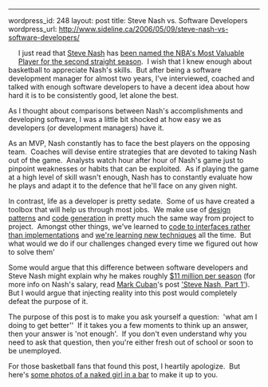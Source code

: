 --- 
wordpress_id: 248
layout: post
title: Steve Nash vs. Software Developers
wordpress_url: http://www.sideline.ca/2006/05/09/steve-nash-vs-software-developers/

<p><img alt="" hspace="10" src="http://llc.fanball.com/fanball/images/story/6612.jpg" align="left" vspace="10" border="0" />I just read that <a href="http://en.wikipedia.org/wiki/Steve_Nash">Steve Nash</a> has <a href="http://www.nba.com/suns/news/nash_mvp_0506.html">been named the NBA's Most Valuable Player for the second straight season</a>.  I wish that I knew enough about basketball to appreciate Nash's skills.  But after being a software development manager for almost two years, I've interviewed, coached and talked with enough software developers to have a decent idea about how hard it is to be consistently good, let alone the best.  </p>
<p>As I thought about comparisons between Nash's accomplishments and developing software, I was a little bit shocked at how easy we as developers (or development managers) have it.  </p>
<p>As an MVP, Nash constantly has to face the best players on the opposing team.  Coaches will devise entire strategies that are devoted to taking Nash out of the game.  Analysts watch hour after hour of Nash's game just to pinpoint weaknesses or habits that can be exploited.  As if playing the game at a high level of skill wasn't enough, Nash has to constantly evaluate how he plays and adapt it to the defence that he'll face on any given night.</p>
<p>In contrast, life as a developer is pretty sedate.  Some of us have created a toolbox that will help us through most jobs.  We make use of <a href="http://en.wikipedia.org/wiki/Design_pattern_%28computer_science%29">design patterns</a> and <a href="http://www.codesmithtools.com/">code generation</a> in pretty much the same way from project to project.  Amongst other things, we've learned to <a href="http://www.artima.com/lejava/articles/designprinciples.html">code to interfaces rather than implementations</a> and <a href="http://www.codebetter.com/">we're learning new techniques</a> all the time.  But what would we do if our challenges changed every time we figured out how to solve them'</p>
<p>Some would argue that this difference between software developers and Steve Nash might explain why he makes roughly <a href="http://www.realgm.com/src_playerfile/211/steve_nash/">$11 million per season</a> (for more info on Nash's salary, read <a href="http://en.wikipedia.org/wiki/Mark_Cuban">Mark Cuban</a>'s post <a href="http://www.blogmaverick.com/entry/6721616637326928/">'Steve Nash, Part 1'</a>).  But I would argue that injecting reality into this post would completely defeat the purpose of it.</p>
<p>The purpose of this post is to make you ask yourself a question:  'what am I doing to get better''  If it takes you a few moments to think up an answer, then your answer is 'not enough'.  If you don't even understand why you need to ask that question, then you're either fresh out of school or soon to be unemployed.</p>
<p>For those basketball fans that found this post, I heartily apologize.  But here's <a href="http://www.flickr.com/photos/webmickey/sets/777954/">some photos of a naked girl in a bar</a> to make it up to you.</p>
